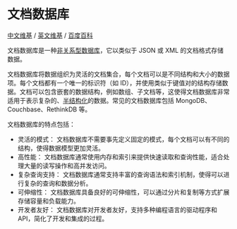 # 文档数据库<!-- omit in toc -->

[中文维基](https://zh.wikipedia.org/wiki/面向文檔的數據庫) / [英文维基](https://en.wikipedia.org/wiki/Document-oriented_database) / [百度百科](https://baike.baidu.com/item/文档数据库)

文档数据库是一种[非关系型数据库](./关系型与非关系型数据库.md)，它以类似于 JSON 或 XML 的文档格式存储数据。

文档数据库将数据组织为灵活的文档集合，每个文档可以是不同结构和大小的数据项。每个文档都有一个唯一的标识符（如 ID），并使用类似于键值对的结构存储数据。文档可以包含嵌套的数据结构，例如数组、子文档等，这使得文档数据库非常适用于表示复杂的、[半结构化](./结构化、非结构化与半结构化数据.md)的数据。常见的文档数据库包括 MongoDB、Couchbase、RethinkDB 等。

文档数据库的特点包括：

- 灵活的模式： 文档数据库不需要事先定义固定的模式，每个文档可以有不同的结构，使得数据模型更加灵活。
- 高性能： 文档数据库通常使用内存和索引来提供快速读取和查询性能，适合处理大量的读写操作和高并发访问。
- 复杂查询支持： 文档数据库通常支持丰富的查询语法和索引机制，使得可以进行复杂的查询和数据分析。
- 可伸缩性： 文档数据库具备良好的可伸缩性，可以通过分片和复制等方式扩展存储容量和负载能力。
- 开发者友好： 文档数据库对开发者友好，支持多种编程语言的驱动程序和 API，简化了开发和集成的过程。
